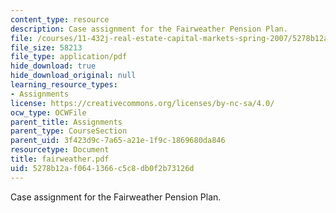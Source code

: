 ```yaml
---
content_type: resource
description: Case assignment for the Fairweather Pension Plan.
file: /courses/11-432j-real-estate-capital-markets-spring-2007/5278b12af0641366c5c8db0f2b73126d_fairweather.pdf
file_size: 58213
file_type: application/pdf
hide_download: true
hide_download_original: null
learning_resource_types:
- Assignments
license: https://creativecommons.org/licenses/by-nc-sa/4.0/
ocw_type: OCWFile
parent_title: Assignments
parent_type: CourseSection
parent_uid: 3f423d9c-7a65-a21e-1f9c-1869680da846
resourcetype: Document
title: fairweather.pdf
uid: 5278b12a-f064-1366-c5c8-db0f2b73126d
---
```

Case assignment for the Fairweather Pension Plan.